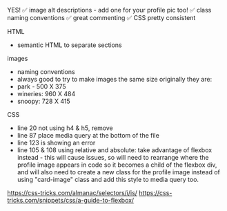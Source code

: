 YES!
✅ image alt descriptions - add one for your profile pic too!
✅ class naming conventions
✅ great commenting
✅ CSS pretty consistent

HTML
- semantic HTML to separate sections

images
- naming conventions
- always good to try to make images the same size
originally they are:
- park - 500 X 375
- wineries: 960 X 484
- snoopy: 728 X 415

CSS
- line 20 not using h4 & h5, remove
- line 87 place media query at the bottom of the file
- line 123 is showing an error
- line 105 & 108 using relative and absolute: take advantage of flexbox
    instead
        - this will cause issues, so will need to rearrange where the profile image appears in code so it becomes a child of the flexbox div, and will also need to create a new class for the profile image instead of using "card-image" class and add this style to media query too.
        
https://css-tricks.com/almanac/selectors/i/is/
https://css-tricks.com/snippets/css/a-guide-to-flexbox/